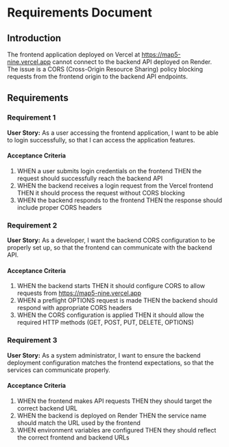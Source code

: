 # Requirements Document

## Introduction

The frontend application deployed on Vercel at https://map5-nine.vercel.app cannot connect to the backend API deployed on Render. The issue is a CORS (Cross-Origin Resource Sharing) policy blocking requests from the frontend origin to the backend API endpoints.

## Requirements

### Requirement 1

**User Story:** As a user accessing the frontend application, I want to be able to login successfully, so that I can access the application features.

#### Acceptance Criteria

1. WHEN a user submits login credentials on the frontend THEN the request should successfully reach the backend API
2. WHEN the backend receives a login request from the Vercel frontend THEN it should process the request without CORS blocking
3. WHEN the backend responds to the frontend THEN the response should include proper CORS headers

### Requirement 2

**User Story:** As a developer, I want the backend CORS configuration to be properly set up, so that the frontend can communicate with the backend API.

#### Acceptance Criteria

1. WHEN the backend starts THEN it should configure CORS to allow requests from https://map5-nine.vercel.app
2. WHEN a preflight OPTIONS request is made THEN the backend should respond with appropriate CORS headers
3. WHEN the CORS configuration is applied THEN it should allow the required HTTP methods (GET, POST, PUT, DELETE, OPTIONS)

### Requirement 3

**User Story:** As a system administrator, I want to ensure the backend deployment configuration matches the frontend expectations, so that the services can communicate properly.

#### Acceptance Criteria

1. WHEN the frontend makes API requests THEN they should target the correct backend URL
2. WHEN the backend is deployed on Render THEN the service name should match the URL used by the frontend
3. WHEN environment variables are configured THEN they should reflect the correct frontend and backend URLs